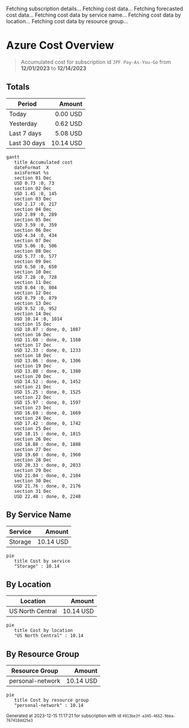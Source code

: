 Fetching subscription details...
Fetching cost data...
Fetching forecasted cost data...
Fetching cost data by service name...
Fetching cost data by location...
Fetching cost data by resource group...
# Azure Cost Overview

> Accumulated cost for subscription id `JPF Pay-As-You-Go` from **12/01/2023** to **12/14/2023**

## Totals

|Period|Amount|
|---|---:|
|Today|0.00 USD|
|Yesterday|0.62 USD|
|Last 7 days|5.08 USD|
|Last 30 days|10.14 USD|

```mermaid
gantt
   title Accumulated cost
   dateFormat  X
   axisFormat %s
   section 01 Dec
   USD 0.73 :0, 73
   section 02 Dec
   USD 1.45 :0, 145
   section 03 Dec
   USD 2.17 :0, 217
   section 04 Dec
   USD 2.89 :0, 289
   section 05 Dec
   USD 3.59 :0, 359
   section 06 Dec
   USD 4.34 :0, 434
   section 07 Dec
   USD 5.06 :0, 506
   section 08 Dec
   USD 5.77 :0, 577
   section 09 Dec
   USD 6.50 :0, 650
   section 10 Dec
   USD 7.28 :0, 728
   section 11 Dec
   USD 8.04 :0, 804
   section 12 Dec
   USD 8.79 :0, 879
   section 13 Dec
   USD 9.52 :0, 952
   section 14 Dec
   USD 10.14 :0, 1014
   section 15 Dec
   USD 10.87 : done, 0, 1087
   section 16 Dec
   USD 11.60 : done, 0, 1160
   section 17 Dec
   USD 12.33 : done, 0, 1233
   section 18 Dec
   USD 13.06 : done, 0, 1306
   section 19 Dec
   USD 13.80 : done, 0, 1380
   section 20 Dec
   USD 14.52 : done, 0, 1452
   section 21 Dec
   USD 15.25 : done, 0, 1525
   section 22 Dec
   USD 15.97 : done, 0, 1597
   section 23 Dec
   USD 16.69 : done, 0, 1669
   section 24 Dec
   USD 17.42 : done, 0, 1742
   section 25 Dec
   USD 18.15 : done, 0, 1815
   section 26 Dec
   USD 18.88 : done, 0, 1888
   section 27 Dec
   USD 19.60 : done, 0, 1960
   section 28 Dec
   USD 20.33 : done, 0, 2033
   section 29 Dec
   USD 21.04 : done, 0, 2104
   section 30 Dec
   USD 21.76 : done, 0, 2176
   section 31 Dec
   USD 22.48 : done, 0, 2248
```

## By Service Name

|Service|Amount|
|---|---:|
|Storage|10.14 USD|

```mermaid
pie
   title Cost by service
   "Storage" : 10.14
```

## By Location

|Location|Amount|
|---|---:|
|US North Central|10.14 USD|

```mermaid
pie
   title Cost by location
   "US North Central" : 10.14
```

## By Resource Group

|Resource Group|Amount|
|---|---:|
|personal-network|10.14 USD|

```mermaid
pie
   title Cost by resource group
   "personal-network" : 10.14
```

<sup>Generated at 2023-12-15 11:17:21 for subscription with id `4913be3f-a345-4652-9bba-767418dd25e3`</sup>
